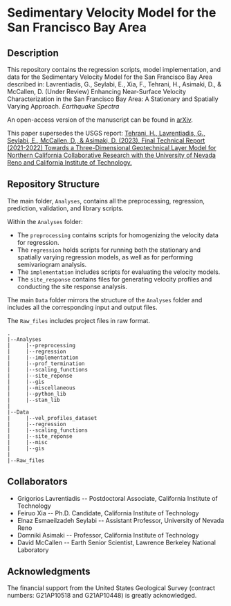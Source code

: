 # Sedimentary Velocity Model for the San Francisco Bay Area

## Description

This repository contains the regression scripts, model implementation, and data for the Sedimentary Velocity Model for the San Francisco Bay Area described in: 
Lavrentiadis, G., Seylabi, E., Xia, F., Tehrani, H., Asimaki, D., & McCallen, D. (Under Review) Enhancing Near-Surface Velocity Characterization in the San Francisco Bay Area: A Stationary and Spatially Varying Approach. *Earthquake Spectra*

An open-access version of the manuscript can be found in [arXiv](https://arxiv.org/abs/2409.18856).

This paper supersedes the USGS report: [Tehrani, H., Lavrentiadis, G., Seylabi, E., McCallen, D., & Asimaki, D. (2023). Final Technical Report (2021-2022) Towards a Three-Dimensional Geotechnical Layer Model for Northern California Collaborative Research with the University of Nevada Reno and California Institute of Technology.](https://earthquake.usgs.gov/cfusion/external_grants/reports/G21AP10448.pdf)

## Repository Structure

The main folder, ``Analyses``, contains all the preprocessing, regression, prediction, validation, and library scripts. 

Within the `Analyses` folder:

- The `preprocessing` contains scripts for homogenizing the velocity data for regression.
- The `regression` holds scripts for running both the stationary and spatially varying regression models, as well as for performing semivariogram analysis.
- The `implementation` includes scripts for evaluating the velocity models.
- The `site_response` contains files for generating velocity profiles and conducting the site response analysis.

The main `Data` folder mirrors the structure of the `Analyses` folder and includes all the corresponding input and output files.

The ``Raw_files`` includes project files in raw format. 

    .
    |--Analyses
    |     |--preprocessing
    |     |--regression
    |     |--implementation
    |     |--prof_termination
    |     |--scaling_functions
    |     |--site_reponse
    |     |--gis
    |     |--miscellaneous
    |     |--python_lib
    |     |--stan_lib
    |
    |--Data
    |     |--vel_profiles_dataset
    |     |--regression
    |     |--scaling_functions
    |     |--site_reponse
    |     |--misc
    |     |--gis
    |     
    |--Raw_files


## Collaborators
 - Grigorios Lavrentiadis -- Postdoctoral Associate, California Institute of Technology
 - Feiruo Xia -- Ph.D. Candidate, California Institute of Technology
 - Elnaz Esmaeilzadeh Seylabi -- Assistant Professor, University of Nevada Reno
 - Domniki Asimaki -- Professor, California Institute of Technology
 - David McCallen -- Earth Senior Scientist, Lawrence Berkeley National Laboratory

## Acknowledgments 
The financial support from the United States Geological Survey (contract numbers: G21AP10518 and G21AP10448) is greatly acknowledged.
